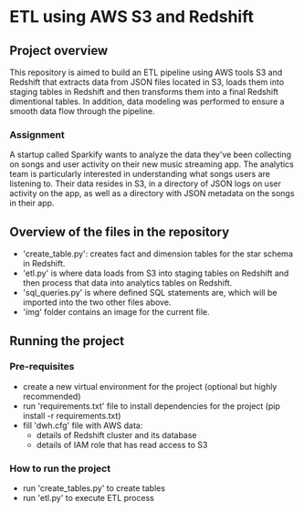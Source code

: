 # ETL using AWS S3 and Redshift 
## Project overview
This repository is aimed to build an ETL pipeline using AWS tools S3 and Redshift 
that extracts data from JSON files located in S3, loads them into staging tables in Redshift and then transforms them into a final Redshift dimentional tables. In addition, data modeling was performed to ensure a smooth data flow through the pipeline.

### Assignment
A startup called Sparkify wants to analyze the data they've been collecting on songs and user activity on their new music streaming app. The analytics team is particularly interested in understanding what songs users are listening to. 
Their data resides in S3, in a directory of JSON logs on user activity on the app, as well as a directory with JSON metadata on the songs in their app. 

## Overview of the files in the repository
- 'create_table.py': creates fact and dimension tables for the star schema in Redshift.
- 'etl.py' is where data loads from S3 into staging tables on Redshift and then process that data into analytics tables on Redshift.
- 'sql_queries.py' is where defined SQL statements are, which will be imported into the two other files above.
- 'img' folder contains an image for the current file.

## Running the project
### Pre-requisites
- create a new virtual environment for the project (optional but highly recommended)
- run 'requirements.txt' file to install dependencies for the project (pip install -r requirements.txt)
- fill 'dwh.cfg' file with AWS data: 
   - details of Redshift cluster and its database
   - details of IAM role that has read access to S3

### How to run the project
- run 'create_tables.py' to create tables
- run 'etl.py' to execute ETL process
